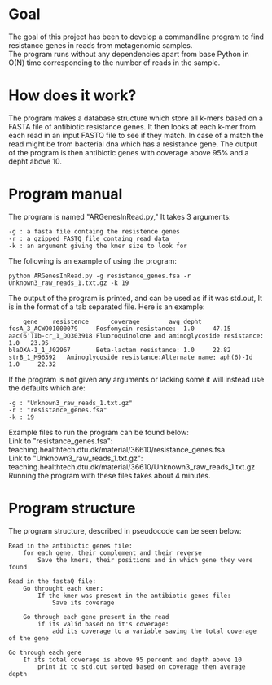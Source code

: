 # Goal
The goal of this project has been to develop a commandline program to find resistance genes in reads from metagenomic samples.  
The program runs without any dependencies apart from base Python in O(N) time corresponding to the number of reads in the sample.  

# How does it work?
The program makes a database structure which store all k-mers based on a FASTA file of antibiotic resistance genes.
It then looks at each k-mer from each read in an input FASTQ file to see if they match.
In case of a match the read might be from bacterial dna which has a resistance gene.
The output of the program is then antibiotic genes with coverage above 95% and a depht above 10.  

# Program manual
The program is named "ARGenesInRead.py," It takes 3 arguments:  
```
-g : a fasta file containg the resistence genes
-r : a gzipped FASTQ file containg read data
-k : an argument giving the kmer size to look for
```
The following is an example of using the program:
```
python ARGenesInRead.py -g resistance_genes.fsa -r Unknown3_raw_reads_1.txt.gz -k 19
```
The output of the program is printed, and can be used as if it was std.out,
It is in the format of a tab separated file. Here is an example:

```
    gene    resistence      coverage        avg_depht
fosA_3_ACWO01000079     Fosfomycin resistance:  1.0     47.15     
aac(6')Ib-cr_1_DQ303918 Fluoroquinolone and aminoglycoside resistance:  1.0   23.95     
blaOXA-1_1_J02967       Beta-lactam resistance: 1.0     22.82   
strB_1_M96392   Aminoglycoside resistance:Alternate name; aph(6)-Id     1.0     22.32     
```

If the program is not given any arguments or lacking some it will instead use the defaults which are:

```
-g : "Unknown3_raw_reads_1.txt.gz" 
-r : "resistance_genes.fsa" 
-k : 19
```
Example files to run the program can be found below:  
Link to "resistance_genes.fsa":  
teaching.healthtech.dtu.dk/material/36610/resistance_genes.fsa  
Link to "Unknown3_raw_reads_1.txt.gz":  
teaching.healthtech.dtu.dk/material/36610/Unknown3_raw_reads_1.txt.gz   
Running the program with these files takes about 4 minutes.  

# Program structure
The program structure, described in pseudocode can be seen below:
```
Read in the antibiotic genes file:
    for each gene, their complement and their reverse
        Save the kmers, their positions and in which gene they were found

Read in the fastaQ file:
    Go throught each kmer:
        If the kmer was present in the antibiotic genes file:
            Save its coverage
    
    Go through each gene present in the read
        if its valid based on it's coverage:
            add its coverage to a variable saving the total coverage of the gene

Go through each gene
    If its total coverage is above 95 percent and depth above 10
        print it to std.out sorted based on coverage then average depth
```

